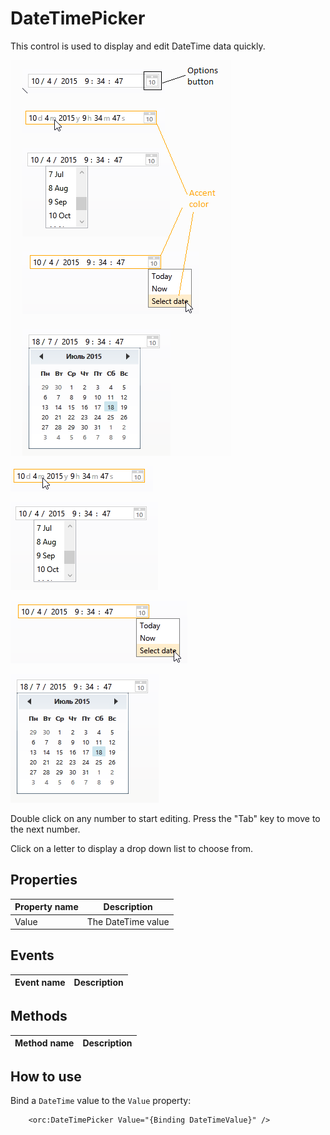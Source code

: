 DateTimePicker
==============

This control is used to display and edit DateTime data quickly.

![DateTimePicker 01](../images/orc.controls/datetimepicker/DateTimePicker_01.png) 

![DateTimePicker 02](../images/orc.controls/datetimepicker/DateTimePicker_02.png)

![DateTimePicker 03](../images/orc.controls/datetimepicker/DateTimePicker_03.png) 

![DateTimePicker 04](../images/orc.controls/datetimepicker/DateTimePicker_04.png) 

![DateTimePicker 05](../images/orc.controls/datetimepicker/DateTimePicker_05.png)

Double click on any number to start editing. Press the "Tab" key to move to the next number.

Click on a letter to display a drop down list to choose from.

## Properties

Property name|Description
-|-
Value|The DateTime value

## Events

Event name|Description
-|-


## Methods

Method name|Description
-|-


## How to use

Bind a `DateTime` value to the `Value` property:

```
    <orc:DateTimePicker Value="{Binding DateTimeValue}" />
```